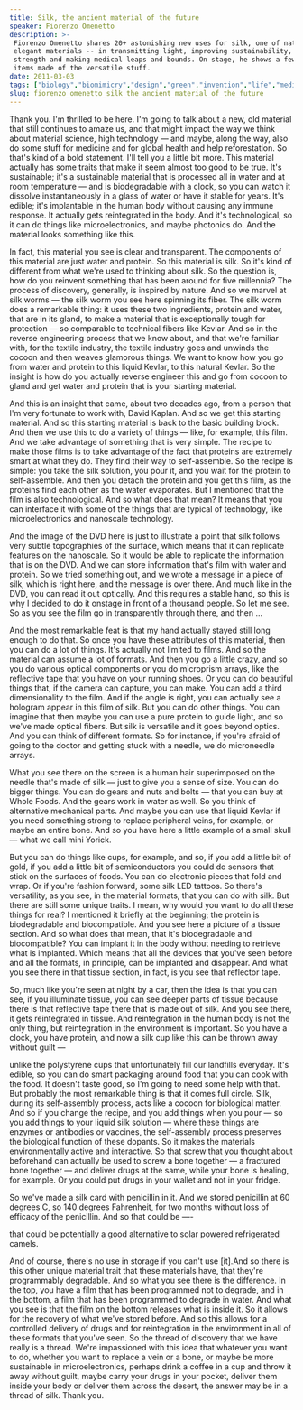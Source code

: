 ```yaml
---
title: Silk, the ancient material of the future
speaker: Fiorenzo Omenetto
description: >-
 Fiorenzo Omenetto shares 20+ astonishing new uses for silk, one of nature's most
 elegant materials -- in transmitting light, improving sustainability, adding
 strength and making medical leaps and bounds. On stage, he shows a few intriguing
 items made of the versatile stuff.
date: 2011-03-03
tags: ["biology","biomimicry","design","green","invention","life","medicine","science","technology"]
slug: fiorenzo_omenetto_silk_the_ancient_material_of_the_future
---
```


Thank you. I'm thrilled to be here. I'm going to talk about a new, old material that still
continues to amaze us, and that might impact the way we think about material science, high
technology — and maybe, along the way, also do some stuff for medicine and for global
health and help reforestation. So that's kind of a bold statement. I'll tell you a little
bit more. This material actually has some traits that make it seem almost too good to be
true. It's sustainable; it's a sustainable material that is processed all in water and at
room temperature — and is biodegradable with a clock, so you can watch it dissolve
instantaneously in a glass of water or have it stable for years. It's edible; it's
implantable in the human body without causing any immune response. It actually gets
reintegrated in the body. And it's technological, so it can do things like
microelectronics, and maybe photonics do. And the material looks something like
this.

In fact, this material you see is clear and transparent. The components of this material
are just water and protein. So this material is silk. So it's kind of different from what
we're used to thinking about silk. So the question is, how do you reinvent something that
has been around for five millennia? The process of discovery, generally, is inspired by
nature. And so we marvel at silk worms — the silk worm you see here spinning its fiber.
The silk worm does a remarkable thing: it uses these two ingredients, protein and water,
that are in its gland, to make a material that is exceptionally tough for protection — so
comparable to technical fibers like Kevlar. And so in the reverse engineering process that
we know about, and that we're familiar with, for the textile industry, the textile
industry goes and unwinds the cocoon and then weaves glamorous things. We want to know how
you go from water and protein to this liquid Kevlar, to this natural Kevlar. So the insight
is how do you actually reverse engineer this and go from cocoon to gland and get water and
protein that is your starting material.

And this is an insight that came, about two decades ago, from a person that I'm very
fortunate to work with, David Kaplan. And so we get this starting material. And so this
starting material is back to the basic building block. And then we use this to do a
variety of things — like, for example, this film. And we take advantage of something that
is very simple. The recipe to make those films is to take advantage of the fact that
proteins are extremely smart at what they do. They find their way to self-assemble. So the
recipe is simple: you take the silk solution, you pour it, and you wait for the protein to
self-assemble. And then you detach the protein and you get this film, as the proteins find
each other as the water evaporates. But I mentioned that the film is also technological.
And so what does that mean? It means that you can interface it with some of the things
that are typical of technology, like microelectronics and nanoscale technology.

And the image of the DVD here is just to illustrate a point that silk follows very subtle
topographies of the surface, which means that it can replicate features on the nanoscale.
So it would be able to replicate the information that is on the DVD. And we can store
information that's film with water and protein. So we tried something out, and we wrote a
message in a piece of silk, which is right here, and the message is over there. And much
like in the DVD, you can read it out optically. And this requires a stable hand, so this
is why I decided to do it onstage in front of a thousand people. So let me see. So as you
see the film go in transparently through there, and then ... 

And the most remarkable feat is that my hand actually stayed still long enough to do
that. So once you have these attributes of this material, then you can do a lot of things.
It's actually not limited to films. And so the material can assume a lot of formats. And
then you go a little crazy, and so you do various optical components or you do microprism
arrays, like the reflective tape that you have on your running shoes. Or you can do
beautiful things that, if the camera can capture, you can make. You can add a third
dimensionality to the film. And if the angle is right, you can actually see a hologram
appear in this film of silk. But you can do other things. You can imagine that then maybe
you can use a pure protein to guide light, and so we've made optical fibers. But silk is
versatile and it goes beyond optics. And you can think of different formats. So for
instance, if you're afraid of going to the doctor and getting stuck with a needle, we do
microneedle arrays.

What you see there on the screen is a human hair superimposed on the needle that's made of
silk — just to give you a sense of size. You can do bigger things. You can do gears and
nuts and bolts — that you can buy at Whole Foods. And the gears work in water as well. So
you think of alternative mechanical parts. And maybe you can use that liquid Kevlar if you
need something strong to replace peripheral veins, for example, or maybe an entire bone.
And so you have here a little example of a small skull — what we call mini Yorick.

But you can do things like cups, for example, and so, if you add a little bit of gold, if
you add a little bit of semiconductors you could do sensors that stick on the surfaces of
foods. You can do electronic pieces that fold and wrap. Or if you're fashion forward, some
silk LED tattoos. So there's versatility, as you see, in the material formats, that you can
do with silk. But there are still some unique traits. I mean, why would you want to do all
these things for real? I mentioned it briefly at the beginning; the protein is
biodegradable and biocompatible. And you see here a picture of a tissue section. And so
what does that mean, that it's biodegradable and biocompatible? You can implant it in the
body without needing to retrieve what is implanted. Which means that all the devices that
you've seen before and all the formats, in principle, can be implanted and disappear. And
what you see there in that tissue section, in fact, is you see that reflector
tape.

So, much like you're seen at night by a car, then the idea is that you can see, if you
illuminate tissue, you can see deeper parts of tissue because there is that reflective
tape there that is made out of silk. And you see there, it gets reintegrated in tissue.
And reintegration in the human body is not the only thing, but reintegration in the
environment is important. So you have a clock, you have protein, and now a silk cup like
this can be thrown away without guilt — 

unlike the polystyrene cups that unfortunately fill our landfills everyday. It's edible,
so you can do smart packaging around food that you can cook with the food. It doesn't
taste good, so I'm going to need some help with that. But probably the most remarkable
thing is that it comes full circle. Silk, during its self-assembly process, acts like a
cocoon for biological matter. And so if you change the recipe, and you add things when you
pour — so you add things to your liquid silk solution — where these things are enzymes or
antibodies or vaccines, the self-assembly process preserves the biological function of
these dopants. So it makes the materials environmentally active and interactive. So that
screw that you thought about beforehand can actually be used to screw a bone together — a
fractured bone together — and deliver drugs at the same, while your bone is healing, for
example. Or you could put drugs in your wallet and not in your fridge.

So we've made a silk card with penicillin in it. And we stored penicillin at 60 degrees C,
so 140 degrees Fahrenheit, for two months without loss of efficacy of the penicillin. And
so that could be —- 

that could be potentially a good alternative to solar powered refrigerated camels.

And of course, there's no use in storage if you can't use [it].And so there is this other
unique material trait that these materials have, that they're programmably degradable. And
so what you see there is the difference. In the top, you have a film that has been
programmed not to degrade, and in the bottom, a film that has been programmed to degrade
in water. And what you see is that the film on the bottom releases what is inside it. So
it allows for the recovery of what we've stored before. And so this allows for a
controlled delivery of drugs and for reintegration in the environment in all of these
formats that you've seen. So the thread of discovery that we have really is a thread. We're
impassioned with this idea that whatever you want to do, whether you want to replace a
vein or a bone, or maybe be more sustainable in microelectronics, perhaps drink a coffee
in a cup and throw it away without guilt, maybe carry your drugs in your pocket, deliver
them inside your body or deliver them across the desert, the answer may be in a thread of
silk. Thank you.

<!--
ad_duration=3.33
comment_count=98
event="TED2011"
external_start_time=0
intro_duration=11.82
is_subtitle_required="False"
is_talk_featured="True"
language="en"
language_swap="False"
native_language="en"
number_of_related_talks=6
number_of_speakers=1
number_of_subtitled_videos=32
number_of_tags=9
number_of_talk_download_languages=32
number_of_talk_more_resources=0
number_of_talk_recommendations=0
number_of_talks_take_actions=0
post_ad_duration=0.83
published_timestamp="2011-05-10 14:45:00"
recording_date="2011-03-03"
speaker_description="Biomedical engineer"
speaker_is_published=1
speaker_name="Fiorenzo Omenetto"
talk_name="Silk, the ancient material of the future"
talks_tags=["biology","biomimicry","design","green","invention","life","medicine","science","technology"]
url_audio="https://download.ted.com/talks/FioOmenetto_2011.mp3?apikey=acme-roadrunner"
url_photo_speaker="https://pe.tedcdn.com/images/ted/27e22db8d18235a04acc0e626893ab434d0d8c73_254x191.jpg"
url_photo_talk="https://pe.tedcdn.com/images/ted/1018bad33421b91c77371e5516b63b2bdf4e735c_800x600.jpg"
url_webpage="https://www.ted.com/talks/fiorenzo_omenetto_silk_the_ancient_material_of_the_future"
video_type_name="TED Stage Talk"
-->
